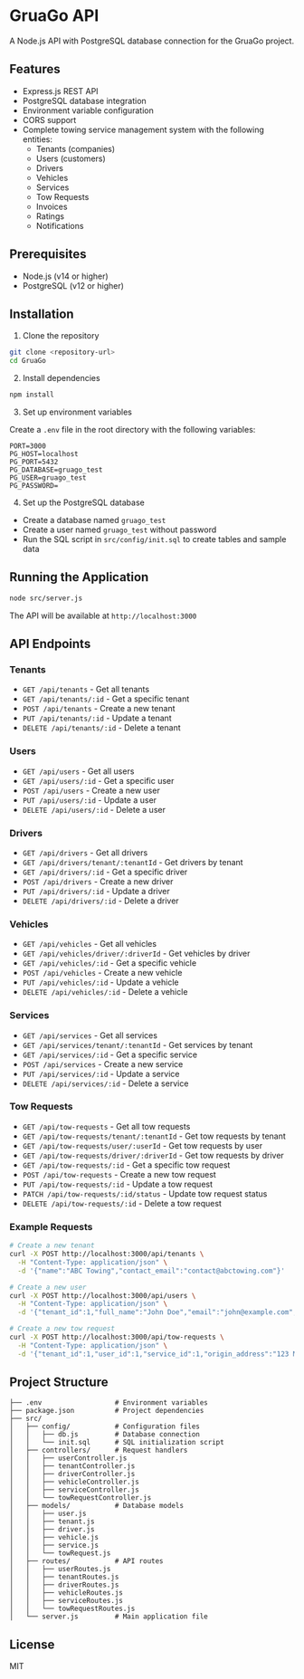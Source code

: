 # GruaGo API

A Node.js API with PostgreSQL database connection for the GruaGo project.

## Features

- Express.js REST API
- PostgreSQL database integration
- Environment variable configuration
- CORS support
- Complete towing service management system with the following entities:
  - Tenants (companies)
  - Users (customers)
  - Drivers
  - Vehicles
  - Services
  - Tow Requests
  - Invoices
  - Ratings
  - Notifications

## Prerequisites

- Node.js (v14 or higher)
- PostgreSQL (v12 or higher)

## Installation

1. Clone the repository

```bash
git clone <repository-url>
cd GruaGo
```

2. Install dependencies

```bash
npm install
```

3. Set up environment variables

Create a `.env` file in the root directory with the following variables:

```
PORT=3000
PG_HOST=localhost
PG_PORT=5432
PG_DATABASE=gruago_test
PG_USER=gruago_test
PG_PASSWORD=
```

4. Set up the PostgreSQL database

- Create a database named `gruago_test`
- Create a user named `gruago_test` without password
- Run the SQL script in `src/config/init.sql` to create tables and sample data

## Running the Application

```bash
node src/server.js
```

The API will be available at `http://localhost:3000`

## API Endpoints

### Tenants

- `GET /api/tenants` - Get all tenants
- `GET /api/tenants/:id` - Get a specific tenant
- `POST /api/tenants` - Create a new tenant
- `PUT /api/tenants/:id` - Update a tenant
- `DELETE /api/tenants/:id` - Delete a tenant

### Users

- `GET /api/users` - Get all users
- `GET /api/users/:id` - Get a specific user
- `POST /api/users` - Create a new user
- `PUT /api/users/:id` - Update a user
- `DELETE /api/users/:id` - Delete a user

### Drivers

- `GET /api/drivers` - Get all drivers
- `GET /api/drivers/tenant/:tenantId` - Get drivers by tenant
- `GET /api/drivers/:id` - Get a specific driver
- `POST /api/drivers` - Create a new driver
- `PUT /api/drivers/:id` - Update a driver
- `DELETE /api/drivers/:id` - Delete a driver

### Vehicles

- `GET /api/vehicles` - Get all vehicles
- `GET /api/vehicles/driver/:driverId` - Get vehicles by driver
- `GET /api/vehicles/:id` - Get a specific vehicle
- `POST /api/vehicles` - Create a new vehicle
- `PUT /api/vehicles/:id` - Update a vehicle
- `DELETE /api/vehicles/:id` - Delete a vehicle

### Services

- `GET /api/services` - Get all services
- `GET /api/services/tenant/:tenantId` - Get services by tenant
- `GET /api/services/:id` - Get a specific service
- `POST /api/services` - Create a new service
- `PUT /api/services/:id` - Update a service
- `DELETE /api/services/:id` - Delete a service

### Tow Requests

- `GET /api/tow-requests` - Get all tow requests
- `GET /api/tow-requests/tenant/:tenantId` - Get tow requests by tenant
- `GET /api/tow-requests/user/:userId` - Get tow requests by user
- `GET /api/tow-requests/driver/:driverId` - Get tow requests by driver
- `GET /api/tow-requests/:id` - Get a specific tow request
- `POST /api/tow-requests` - Create a new tow request
- `PUT /api/tow-requests/:id` - Update a tow request
- `PATCH /api/tow-requests/:id/status` - Update tow request status
- `DELETE /api/tow-requests/:id` - Delete a tow request

### Example Requests

```bash
# Create a new tenant
curl -X POST http://localhost:3000/api/tenants \
  -H "Content-Type: application/json" \
  -d '{"name":"ABC Towing","contact_email":"contact@abctowing.com"}'

# Create a new user
curl -X POST http://localhost:3000/api/users \
  -H "Content-Type: application/json" \
  -d '{"tenant_id":1,"full_name":"John Doe","email":"john@example.com","phone":"555-1234"}'

# Create a new tow request
curl -X POST http://localhost:3000/api/tow-requests \
  -H "Content-Type: application/json" \
  -d '{"tenant_id":1,"user_id":1,"service_id":1,"origin_address":"123 Main St","destination_address":"456 Oak Ave"}'
```

## Project Structure

```
├── .env                  # Environment variables
├── package.json          # Project dependencies
├── src/
│   ├── config/           # Configuration files
│   │   ├── db.js         # Database connection
│   │   └── init.sql      # SQL initialization script
│   ├── controllers/      # Request handlers
│   │   ├── userController.js
│   │   ├── tenantController.js
│   │   ├── driverController.js
│   │   ├── vehicleController.js
│   │   ├── serviceController.js
│   │   └── towRequestController.js
│   ├── models/           # Database models
│   │   ├── user.js
│   │   ├── tenant.js
│   │   ├── driver.js
│   │   ├── vehicle.js
│   │   ├── service.js
│   │   └── towRequest.js
│   ├── routes/           # API routes
│   │   ├── userRoutes.js
│   │   ├── tenantRoutes.js
│   │   ├── driverRoutes.js
│   │   ├── vehicleRoutes.js
│   │   ├── serviceRoutes.js
│   │   └── towRequestRoutes.js
│   └── server.js         # Main application file
```

## License

MIT
